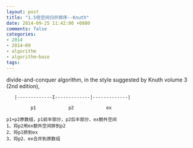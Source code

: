 ```yaml
---
layout: post
title: "1.5倍空间归并排序--Knuth"
date: 2014-09-25 11:42:00 +0800
comments: false
categories:
- 2014
- 2014~09
- algorithm
- algorithm~base
tags:
---
```

divide-and-conquer algorithm, in the style
suggested by Knuth volume 3 (2nd edition),
```
   |-------------I-------------|-------------|

         p1            p2            ex

p1+p2原数组，p1前半部分，p2后半部分，ex额外空间
1、将p2用ex额外空间排到p2
2、将p1排到ex
3、将p2、ex合并到原数组
```
